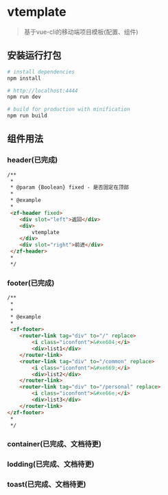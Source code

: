 # vtemplate

> 基于vue-cli的移动端项目模板(配置、组件)

## 安装运行打包

``` bash
# install dependencies
npm install

# http://localhost:4444
npm run dev

# build for production with minification
npm run build

```
## 组件用法

### header(已完成)
``` html
/**
 * 
 * @param {Boolean} fixed - 是否固定在顶部
 *
 * @example
 *
 <zf-header fixed>
    <div slot="left">返回</div>
    <div>
        vtemplate
    </div>
    <div slot="right">前进</div>
 </zf-header>
 *
 */

```

### footer(已完成)
``` html
/**
 *
 *
 * @example
 *
 <zf-footer>
    <router-link tag="div" to="/" replace>
        <i class="iconfont">&#xe604;</i>
        <div>list1</div>
    </router-link>
    <router-link tag="div" to="/common" replace>
        <i class="iconfont">&#xe669;</i>
        <div>list2</div>
    </router-link>
    <router-link tag="div" to="/personal" replace>
        <i class="iconfont">&#xe66e;</i>
        <div>list3</div>
    </router-link>
</zf-footer>
 *
 */

```
### container(已完成、文档待更)
### lodding(已完成、文档待更)
### toast(已完成、文档待更)
